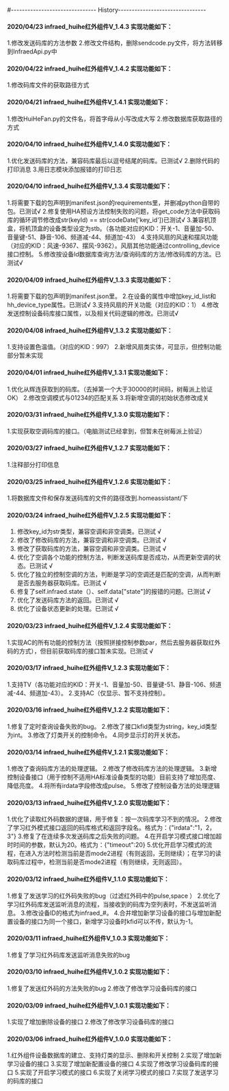 #------------------------------- History--------------------------------

#### 2020/04/23 infraed_huihe红外组件V_1.4.3 实现功能如下：
1.修改发送码库的方法参数
2.修改文件结构，删除sendcode.py文件，将方法转移到InfraedApi.py中

#### 2020/04/22 infraed_huihe红外组件V_1.4.2 实现功能如下：
1.修改码库文件的获取路径方式

#### 2020/04/21 infraed_huihe红外组件V_1.4.1 实现功能如下：
1.修改HuiHeFan.py的文件名，将首字母从小写改成大写
2.修改数据库获取路径的方式

#### 2020/04/10 infraed_huihe红外组件V_1.4.0 实现功能如下：
1.优化发送码库的方法，兼容码库最后以逗号结尾的码库。已测试√
2.删除代码的打印消息
3.用日志模块添加报错的打印日志

#### 2020/04/10 infraed_huihe红外组件V_1.3.4 实现功能如下：
1.将需要下载的包声明到manifest.json的requirements里，并删减python自带的包。已测试√
2.修复使用HA预设方法控制失败的问题，将get_code方法中获取码库的循环调节修改成str(keyId) == str(codeDate['key_id'])已测试√
3.兼容机顶盒，将机顶盒的设备类型设定为stb。（各功能对应的KID：开关-1、音量加-50、音量键-51、静音-106、频道减-44、频道加-43）
4.支持风扇的风速和摆风功能（对应的KID：风速-9367、摆风-9362）。风扇其他功能通过controlling_device接口控制。
5.修改按设备Id数据库查询方法/查询码库的方法/修改码库的方法。已测试√

#### 2020/04/09 infraed_huihe红外组件V_1.3.3 实现功能如下：
1.将需要下载的包声明到manifest.json里。
2.在设备的属性中增加key_id_list和hh_device_type属性。已测试√
3.支持风扇的开关功能（对应的KID：1）
4.修改发送控制设备码库接口属性，以及相关代码逻辑的修改。已测试√

#### 2020/04/08 infraed_huihe红外组件V_1.3.2 实现功能如下：
1.支持设置色温值。（对应的KID：997）
2.新增风扇类实体，可显示，但控制功能部分暂未实现


#### 2020/04/01 infraed_huihe红外组件V_1.3.1 实现功能如下：
1.优化从辉连获取到的码库。（去掉第一个大于30000的时间码，树莓派上验证OK）
2.修改空调模式与01234的匹配关系
3.将新增空调的初始状态修改成关

#### 2020/03/31 infraed_huihe红外组件V_1.3.0 实现功能如下：
1.实现获取空调码库的接口。（电脑测试已经拿到，但暂未在树莓派上验证）


#### 2020/03/27 infraed_huihe红外组件V_1.2.7 实现功能如下：
1.注释部分打印信息

#### 2020/03/25 infraed_huihe红外组件V_1.2.6 实现功能如下：
1.将数据库文件和保存发送码库的文件的路径改到.homeassistant/下


#### 2020/03/24 infraed_huihe红外组件V_1.2.5 实现功能如下：
1. 修改key_id为str类型，兼容空调和非空调类。已测试 √
2. 修改了修改码库的方法，兼容空调和非空调类。已测试 √
3. 修改了获取码库的方法，兼容空调和非空调类。已测试 √
4. 优化了空调各个功能的控制方法，判断发送码库是否成功，从而更新空调的状态。已测试 √
5. 优化了独立的控制空调的方法，判断是学习的空调还是匹配的空调，从而判断是否去服务器获取码库。已测试 √
6. 修复了self.infraed.state（）、self.data["state"]的报错的问题。已测试 √
7. 优化了发送码库方法的返回。已测试 √
8. 优化了设备状态更新的处理。已测试 √


#### 2020/03/23 infraed_huihe红外组件V_1.2.4 实现功能如下：
1.实现AC的所有功能的控制方法（按照拼接控制参数par，然后去服务器获取红外码的方式），但目前获取码库的接口暂未实现。已测试 √


#### 2020/03/17 infraed_huihe红外组件V_1.2.3 实现功能如下：
1.支持TV（各功能对应的KID：开关-1、音量加-50、音量键-51、静音-106、频道减-44、频道加-43）。
2.支持AC（仅显示、暂不支持控制）。



#### 2020/03/16 infraed_huihe红外组件V_1.2.2 实现功能如下：
1.修复了定时查询设备失败的bug。
2.修改了接口kfid类型为string，key_id类型为int。
3.修改了灯类开关的控制命令。
4.同步显示灯的开关状态。



#### 2020/03/14 infraed_huihe红外组件V_1.2.1 实现功能如下：
1.修改了查询码库方法的处理逻辑。
2.修改了修改码库方法的处理逻辑。
3.新增控制设备接口（用于控制不适用HA标准设备类型的功能）目前支持了增加亮度、降低亮度。
4.将所有irdata字段修改成pulse。
5.修改了控制设备方法的处理逻辑



#### 2020/03/13 infraed_huihe红外组件V_1.2.0 实现功能如下：
1.优化了读取红外码数据的逻辑，用于修复：按一次码库学习不到的情况。
2.修改了学习红外模式接口返回的码库格式和返回字段名。格式为：{"irdata":"1，2，3"}
3.修复了在连续多次发送码库之后失败的问题。
4.在开启学习模式接口增加超时时间的参数，默认为20。格式为：{"timeout":20}
5.优化开启学习模式的流程，在进入方法时检测当前是否mode2进程（有则返回，无则继续）；在学习的读取码库过程中，检测当前是否mode2进程（有则继续，无则返回）。



#### 2020/03/12 infraed_huihe红外组件V_1.1.0 实现功能如下：
1.修复了发送学习的红外码失败的bug（过滤红外码中的pulse,space ）
2.优化了学习红外码库发送监听消息的流程，当接收到的码库为空列表时，不发送监听消息。
3.修改设备ID的格式为infraed_#。
4.合并增加新学习设备的接口与增加新配置设备的接口为同一个接口，新增学习设备时kfid可以不传，默认为-1。


#### 2020/03/11 infraed_huihe红外组件V_1.0.3 实现功能如下：
1.修复了学习红外码库发送监听消息失败的bug



#### 2020/03/10 infraed_huihe红外组件V_1.0.2 实现功能如下：
1.修复了发送红外码的方法失败的bug
2.修改了修改学习设备码库的接口



#### 2020/03/09 infraed_huihe红外组件V_1.0.1 实现功能如下：
1.实现了增加删除设备的接口
2.修改了修改学习设备码库的接口



#### 2020/03/06 infraed_huihe红外组件V_1.0.0 实现功能如下：

1.红外组件设备数据库的建立、支持灯类的显示、删除和开关控制
2.实现了增加新学习设备的接口
3.实现了增加新配置设备的接口
4.实现了修改学习设备码库的接口
5.实现了开启学习模式的接口
6.实现了关闭学习模式的接口
7.实现了发送学习的码库的接口

